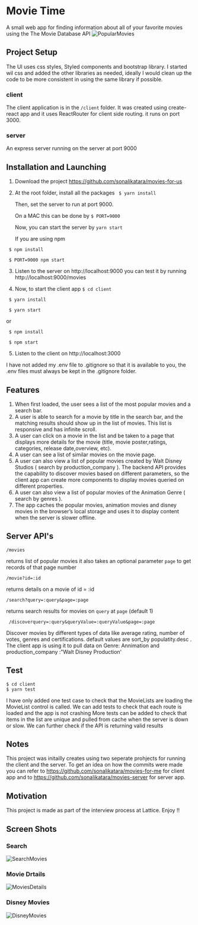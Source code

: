 
# Movie Time

A small web app for finding information about all of your favorite movies using the The Movie Database API
![PopularMovies](./client/gitImages/popularMovies.png)

## Project Setup

The UI uses css styles, Styled components and bootstrap library. I started wil css and added the other libraries as needed, ideally I would clean up the code to be more consistent in using the same library if possible.
### client
The client application is in the ` /client ` folder. 
It was created using create-react app and it uses ReactRouter for client side routing. it runs on port 3000.
### server
An express server running on the server at port 9000


## Installation and Launching 

1. Download the project https://github.com/sonalikatara/movies-for-us

2. At the root folder, install all the packages
  `  $ yarn install  `
  
   Then, set the server to run at port 9000.

   On a MAC this can be done by 
  ` $ PORT=9000 `

   Now, you can start the server by 
  `yarn start `
  
   If you are using npm 
  ```
   $ npm install
  
   $ PORT=9000 npm start
  ```

3. Listen to the server on http://localhost:9000
  you can test it by running  http://localhost:9000/movies

4. Now, to start the client app
  ` $ cd client `

  ```
   $ yarn install
   
   $ yarn start   
  ```  
   or
  ``` 
   $ npm install
   
   $ npm start
 ``` 
 
 5. Listen to the client on http://localhost:3000

I have not added my .env file to .gitignore so that it is available to you, the .env files must always be kept in the .gitignore folder.

## Features
1. When first loaded, the user sees a list of the most popular movies and a search bar.
2. A user is able to search for a movie by title in the search bar, and the matching results should show up in the list of movies. This list is responsive and has infinite scroll.
3. A user can click on a movie in the list and be taken to a page that displays more details for the movie (title, movie poster,ratings, categories, release date,overview, etc).
4. A user can see a list of similar movies on the movie page.
5. A user can also view a list of popular movies created by Walt Disney Studios ( search by production_company ). The backend API provides the capability to discover movies based on different parameters, so the client app can create more components to display movies queried on different properties.
6. A user can also view a list of popular movies of the Animation Genre ( search by genres ).
7. The app caches the popular movies, animation movies and disney movies in the browser’s local storage and uses it to display content when the server is slower offline.
 
## Server API's

` /movies  `          

returns list of popular movies it also takes an optional parameter `page` to get records of that page number

` /movie?id=:id   `  

returns details on a movie of id = :id

 ` /search?query=:query&page=:page  `     

returns search results for movies on `query` at `page` (default 1) 

 ` /discoverquery=:query&queryValue=:queryValue&page=:page`

Discover movies by different types of data like average rating, number of votes, genres and certifications. default values are sort_by populatity.desc . The client app is using it to pull data on Genre: Annimation and production_company :"Walt Disney Production' 

## Test
```
$ cd client
$ yarn test
```
I have only added one test case to check that the MovieLists are loading the MovieList control is called.
We can add tests to check that each route is loaded and the app is not crashing
More tests can be added to check that items in the list are unique and pulled from cache when the server is down or slow.
We can further check if the API is returning valid results

## Notes
This project was initailly creates using two seperate prohjects for running the client and the server.
To get an idea on how the commits were made you can refer to https://github.com/sonalikatara/movies-for-me for client app and to https://github.com/sonalikatara/movies-server for server app. 

## Motivation
This project is made as part of the interview process at Lattice. 
Enjoy !!
 
 ## Screen Shots
 ### Search
![SearchMovies](./client/gitImages/searchMovies.png)
### Movie Drtails
![MoviesDetails](./client/gitImages/movieDetails.png)
### Disney Movies
![DisneyMovies](./client/gitImages/disneyMovies.png)
